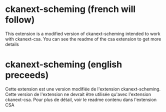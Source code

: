 ckanext-scheming (french will follow)
================
This extension is a modified version of ckanext-scheming intended to work with ckanext-csa. You can see the readme of the csa extension to get more details

ckanext-scheming (english preceeds)
================
Cette extension est une version modifiée de l'extension ckanext-scheming. Cette version de l'extension ne devrait être utilisée qu'avec l'extension ckanext-csa. Pour plus de détail, voir le readme contenu dans l'extension CSA
